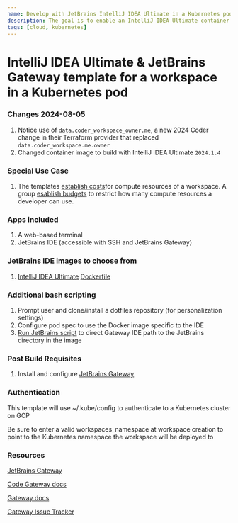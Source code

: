```yaml
---
name: Develop with JetBrains IntelliJ IDEA Ultimate in a Kubernetes pod
description: The goal is to enable an IntelliJ IDEA Ultimate container that JetBrains Gateway can connect to 
tags: [cloud, kubernetes]
---
```


# IntelliJ IDEA Ultimate & JetBrains Gateway template for a workspace in a Kubernetes pod

### Changes 2024-08-05

1. Notice use of `data.coder_workspace_owner.me`, a new 2024 Coder change in their Terraform provider that replaced `data.coder_workspace.me.owner`
1. Changed container image to build with IntelliJ IDEA Ultimate `2024.1.4`

### Special Use Case
1. The templates [establish costs](https://coder.com/docs/v2/latest/admin/quotas#establishing-costs)for compute resources of a workspace. A group [esablish budgets](https://coder.com/docs/v2/latest/admin/quotas#establishing-budgets) to restrict how many compute resources a developer can use.

### Apps included
1. A web-based terminal
1. JetBrains IDE (accessible with SSH and JetBrains Gateway)

### JetBrains IDE images to choose from
1. [IntelliJ IDEA Ultimate](https://www.jetbrains.com/idea/download/) [Dockerfile](https://github.com/sharkymark/dockerfiles/blob/main/intellij-idea/ultimate/Dockerfile)

### Additional bash scripting
1. Prompt user and clone/install a dotfiles repository (for personalization settings)
1. Configure pod spec to use the Docker image specific to the IDE
1. [Run JetBrains script](https://www.jetbrains.com/help/idea/remote-development-troubleshooting.html#setup) to direct Gateway IDE path to the JetBrains directory in the image

### Post Build Requisites
1. Install and configure [JetBrains Gateway](https://coder.com/docs/v2/latest/ides/gateway)

### Authentication

This template will use ~/.kube/config to authenticate to a Kubernetes cluster on GCP

Be sure to enter a valid workspaces_namespace at workspace creation to point to the Kubernetes namespace the workspace will be deployed to

### Resources
[JetBrains Gateway](https://www.jetbrains.com/remote-development/gateway/)

[Code Gateway docs](https://coder.com/docs/v2/latest/ides/gateway)

[Gateway docs](https://www.jetbrains.com/help/idea/remote-development-a.html#gateway)

[Gateway Issue Tracker](https://youtrack.jetbrains.com/issues/CWM?_ga=2.95348572.1706460293.1667768201-1827063151.1646598008&_gl=1*jrexxd*_ga*MTgyNzA2MzE1MS4xNjQ2NTk4MDA4*_ga_9J976DJZ68*MTY2NzkxMTA1Mi4xOC4xLjE2Njc5MTE1MDUuMC4wLjA.)